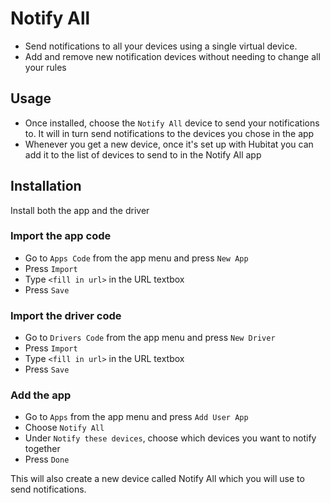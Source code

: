 # Notify All
- Send notifications to all your devices using a single virtual device.
- Add and remove new notification devices without needing to change all your rules

## Usage
- Once installed, choose the `Notify All` device to send your notifications to. It will in turn send notifications to the devices you chose in the app
- Whenever you get a new device, once it's set up with Hubitat you can add it to the list of devices to send to in the Notify All app

## Installation
Install both the app and the driver
### Import the app code
- Go to `Apps Code` from the app menu and press `New App`
- Press `Import`
- Type `<fill in url>` in the URL textbox
- Press `Save`
### Import the driver code
- Go to `Drivers Code` from the app menu and press `New Driver`
- Press `Import`
- Type `<fill in url>` in the URL textbox
- Press `Save`
### Add the app
- Go to `Apps` from the app menu and press `Add User App`
- Choose `Notify All`
- Under `Notify these devices`, choose which devices you want to notify together
- Press `Done`

This will also create a new device called Notify All which you will use to send notifications.
